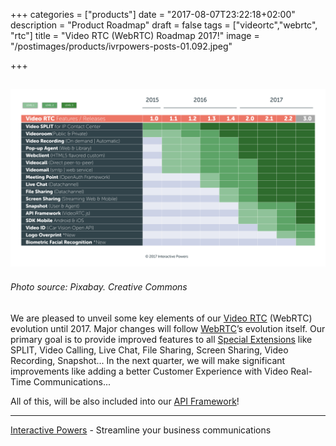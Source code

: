+++
categories = ["products"]
date = "2017-08-07T23:22:18+02:00"
description = "Product Roadmap"
draft = false
tags = ["videortc","webrtc", "rtc"]
title = "Video RTC (WebRTC) Roadmap 2017!"
image = "/postimages/products/ivrpowers-posts-01.092.jpeg"

+++

![VideoRTC roadmap](/postimages/products/roamdap-videortc-webrtc-2017.png)
------------
###### Photo source: Pixabay. Creative Commons

We are pleased to unveil some key elements of our [Video RTC](http://blog.ivrpowers.com/post/products/video-rtc/) (WebRTC) evolution until 2017.  Major changes will follow [WebRTC](http://blog.ivrpowers.com/post/technologies/what-is-webrtc/)’s evolution itself. Our primary goal is to provide improved features to all [Special Extensions](http://blog.ivrpowers.com/post/products/video-rtc-special-extensions/) like SPLIT, Video Calling, Live Chat, File Sharing, Screen Sharing, Video Recording, Snapshot...  In the next quarter, we will make significant improvements like adding a better Customer Experience with Video Real-Time Communications...

All of this, will be also included into our [API Framework](http://blog.ivrpowers.com/post/development/introducing-videortcjs-developers/)!

---
[Interactive Powers](http://www.ivrpowers.com/) - Streamline your business communications


